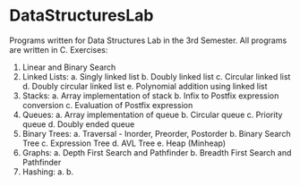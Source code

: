 # DataStructuresLab
Programs written for Data Structures Lab in the 3rd Semester. All programs are written in C.
Exercises:
1. Linear and Binary Search
2. Linked Lists:
    a. Singly linked list
    b. Doubly linked list
    c. Circular linked list
    d. Doubly circular linked list
    e. Polynomial addition using linked list
3. Stacks:
    a. Array implementation of stack
    b. Infix to Postfix expression conversion
    c. Evaluation of Postfix expression
4. Queues:
    a. Array implementation of queue
    b. Circular queue
    c. Priority queue
    d. Doubly ended queue
5. Binary Trees:
    a. Traversal - Inorder, Preorder, Postorder
    b. Binary Search Tree
    c. Expression Tree
    d. AVL Tree
    e. Heap (Minheap)
6. Graphs:
    a. Depth First Search and Pathfinder
    b. Breadth First Search and Pathfinder
7. Hashing:
    a.
    b.
